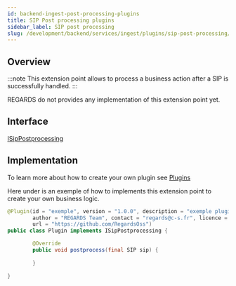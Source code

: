 ```yaml
---
id: backend-ingest-post-processing-plugins
title: SIP Post processing plugins
sidebar_label: SIP post processing
slug: /development/backend/services/ingest/plugins/sip-post-processing/
---
```




## Overview

:::note
This extension point allows to process a business action after a SIP is successfully handled.
:::

REGARDS do not provides any implementation of this extension point yet.

## Interface

   [ISipPostprocessing](https://github.com/RegardsOss/regards-backend/blob/master/rs-ingest/ingest/ingest-domain/src/main/java/fr/cnes/regards/modules/ingest/domain/plugin/ISipPostprocessing.java)

## Implementation

To learn more about how to create your own plugin see [Plugins](../../../framework/modules/plugins.md)

Here under is an exemple of how to implements this extension point to create your own business logic.

```java
@Plugin(id = "exemple", version = "1.0.0", description = "exemple plugin",
        author = "REGARDS Team", contact = "regards@c-s.fr", licence = "LGPLv3.0", owner = "CSSI",
        url = "https://github.com/RegardsOss")
public class Plugin implements ISipPostprocessing {

        @Override
        public void postprocess(final SIP sip) {
                
        }
   
}
```
